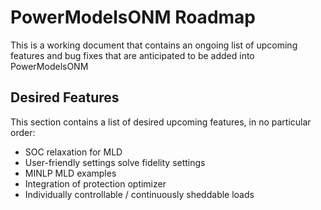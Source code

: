 # PowerModelsONM Roadmap

This is a working document that contains an ongoing list of upcoming features and bug fixes that are anticipated to be added into PowerModelsONM

## Desired Features

This section contains a list of desired upcoming features, in no particular order:

- SOC relaxation for MLD
- User-friendly settings solve fidelity settings
- MINLP MLD examples
- Integration of protection optimizer
- Individually controllable / continuously sheddable loads
